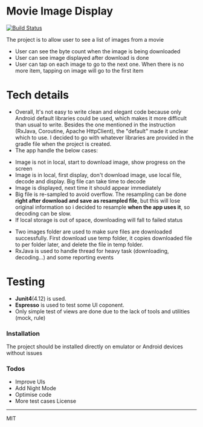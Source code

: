 # Movie Image Display

[![Build Status](https://travis-ci.org/joemccann/dillinger.svg?branch=master)](https://travis-ci.org/joemccann/dillinger)

The project is to allow user to see a list of images from a movie 
  - User can see the byte count when the image is being downloaded
  - User can see image displayed after download is done
  - User can tap on each image to go to the next one. When there is no more item, tapping on image will go to the first item
# Tech details
  - Overall, It's not easy to write clean and elegant code because only Android default libraries could be used, which makes it more difficult 
  than usual to write. Besides the one mentioned in the instruction (RxJava, Coroutine, Apache HttpClient), the "default" made it unclear which to use. 
  I decided to go with whatever libraries are provided in the gradle file when the project is created. 
  - The app handle the below cases:
  + Image is not in local, start to download image, show progress on the screen 
  + Image is in local, first display, don't download image, use local file, decode and display. Big file can take time to decode
  + Image is displayed, next time it should appear immediately 
  + Big file is re-sampled to avoid overflow. The resampling can be done **right after download and save as resampled file**, 
  but this will lose original information so i decided to resample **when the app uses it**, so decoding can be slow. 
  + If local storage is out of space, downloading will fall to failed status
  - Two images folder are used to make sure files are downloaded successfully. First download use temp folder, it copies downloaded file to
  per folder later, and delete the file in temp folder. 
  - RxJava is used to handle thread for heavy task (downloading, decoding...) and some reporting events
  
# Testing
  - **Junit4**(4.12) is used. 
  - **Espresso** is used to test some UI coponent. 
  - Only simple test of views are done due to the lack of tools and utilities (mock, rule)

### Installation

The project should be installed directly on emulator or Android devices without issues

### Todos
 - Improve UIs
 - Add Night Mode
 - Optimise code
 - More test cases
License
----

MIT
